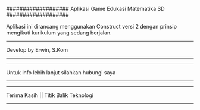 ###################
Aplikasi Game Edukasi Matematika SD
###################

Aplikasi ini dirancang menggunakan Construct versi 2 dengan prinsip mengikuti kurikulum yang sedang berjalan.

*******************
Develop by Erwin, S.Kom
*******************

***************
Untuk info lebih lanjut silahkan hubungi saya
***************

***************
Terima Kasih || Titik Balik Teknologi
***************
